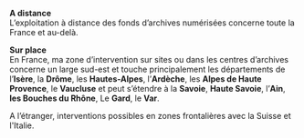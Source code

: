 **A distance**  
L’exploitation à distance des fonds d’archives numérisées concerne toute la France et au-delà.  

**Sur place**  
En France, ma zone d’intervention sur sites ou dans les centres d’archives concerne un large sud-est et touche principalement les départements de l’**Isère**, la **Drôme**, les **Hautes-Alpes**, l’**Ardèche**, les **Alpes de Haute Provence**, le **Vaucluse** et peut s’étendre à la **Savoie**, **Haute Savoie**, l’**Ain**, **les Bouches du Rhône**, Le **Gard**, le **Var**.  

A l’étranger, interventions possibles en zones frontalières avec la Suisse et l'Italie.  